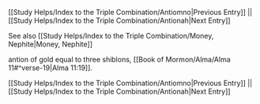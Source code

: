 [[Study Helps/Index to the Triple Combination/Antiomno|Previous Entry]]  ||  [[Study Helps/Index to the Triple Combination/Antionah|Next Entry]]

 See also [[Study Helps/Index to the Triple Combination/Money, Nephite|Money, Nephite]]

 antion of gold equal to three shiblons, [[Book of Mormon/Alma/Alma 11#^verse-19|Alma 11:19]].

[[Study Helps/Index to the Triple Combination/Antiomno|Previous Entry]]  ||  [[Study Helps/Index to the Triple Combination/Antionah|Next Entry]]